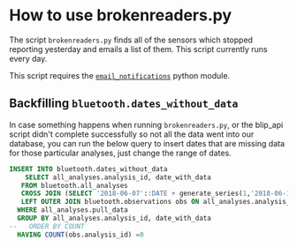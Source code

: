 # How to use brokenreaders.py

The script `brokenreaders.py` finds all of the sensors which stopped reporting yesterday and emails a list of them. This script currently runs every day.

This script requires the [`email_notifications`](https://github.com/CityofToronto/bdit_python_utilities/tree/master/email_notifications) python module.

## Backfilling `bluetooth.dates_without_data`

In case something happens when running `brokenreaders.py`, or the blip_api script didn't complete successfully so not all the data went into our database, you can run the below query to insert dates that are missing data for those particular analyses, just change the range of dates.

```sql
INSERT INTO bluetooth.dates_without_data
	SELECT all_analyses.analysis_id, date_with_data
   FROM bluetooth.all_analyses
   CROSS JOIN (SELECT '2018-06-07'::DATE + generate_series(1,'2018-06-17'::DATE - '2018-06-07'::DATE) * INTERVAL '1 Day' date_with_data) d 
   LEFT OUTER JOIN bluetooth.observations obs ON all_analyses.analysis_id=obs.analysis_id AND measured_timestamp::DATE = date_with_data
  WHERE all_analyses.pull_data 
  GROUP BY all_analyses.analysis_id, date_with_data
--   ORDER BY COUNT
  HAVING COUNT(obs.analysis_id) =0
```
